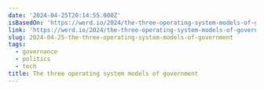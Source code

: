 ```yaml
---
date: '2024-04-25T20:14:55.000Z'
isBasedOn: 'https://werd.io/2024/the-three-operating-system-models-of-government'
link: 'https://werd.io/2024/the-three-operating-system-models-of-government'
slug: 2024-04-25-the-three-operating-system-models-of-government
tags:
  - governance
  - politics
  - tech
title: The three operating system models of government
---
```


